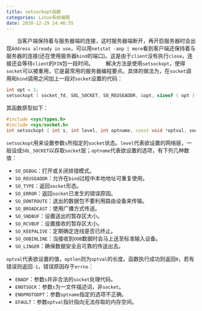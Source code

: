 ```yaml
---
title: setsockopt函数
categories: Linux系统编程
date: 2018-12-29 14:46:55
---
```

&emsp;&emsp;当客户端保持着与服务器端的连接，这时服务器端断开，再开启服务器时会出现`Address already in use`，可以用`netstat -anp | more`看到客户端还保持着与服务器的连接(还在使用服务器`bind`的端口)。这是由于`client`没有执行`close`，连接还会等待`client`的`FIN`包一段时间。<!--more-->
&emsp;&emsp;解决方法是使用`setsockopt`，使得`socket`可以被重用，它是最常用的服务器编程要点。具体的做法为，在`socket`调用和`bind`调用之间加上一段对`socket`设置的代码：

``` cpp
int opt = 1;
setsockopt ( socket_fd, SOL_SOCKET, SO_REUSEADDR, &opt, sizeof ( opt ) );
```

其函数原型如下：

``` cpp
#include <sys/types.h>
#include <sys/socket.h>
int setsockopt ( int s, int level, int optname, const void *optval, socklen_toptlen );
```

`setsockopt`用来设置参数`s`所指定的`socket`状态。`level`代表欲设置的网络层，一般设成`SOL_SOCKET`以存取`socket`层；`optname`代表欲设置的选项，有下列几种数值：

- `SO_DEBUG`：打开或关闭排错模式。
- `SO_REUSEADDR`：允许在`bind`过程中本地地址可重复使用。
- `SO_TYPE`：返回`socket`形态。
- `SO_ERROR`：返回`socket`已发生的错误原因。
- `SO_DONTROUTE`：送出的数据包不要利用路由设备来传输。
- `SO_BROADCAST`：使用广播方式传送。
- `SO_SNDBUF`：设置送出的暂存区大小。
- `SO_RCVBUF`：设置接收的暂存区大小。
- `SO_KEEPALIVE`：定期确定连线是否已终止。
- `SO_OOBINLINE`：当接收到`OOB`数据时会马上送至标准输入设备。
- `SO_LINGER`：确保数据安全且可靠的传送出去。

`optval`代表欲设置的值，`optlen`则为`optval`的长度。函数执行成功则返回`0`，若有错误则返回`-1`，错误原因存于`errno`：

- `EBADF`：参数`s`并非合法的`socket`处理代码。
- `ENOTSOCK`：参数`s`为一文件描述词，非`socket`。
- `ENOPROTOOPT`：参数`optname`指定的选项不正确。
- `EFAULT`：参数`optval`指针指向无法存取的内存空间。